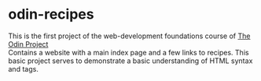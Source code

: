 # odin-recipes

This is the first project of the web-development foundations course of [The Odin Project](https://www.theodinproject.com/about) <br>
Contains a website with a main index page and a few links to recipes. This basic project serves to demonstrate a basic understanding of HTML syntax and tags.



